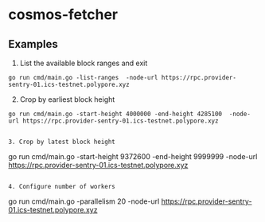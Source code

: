 # cosmos-fetcher




## Examples

1. List the available block ranges and exit
```
go run cmd/main.go -list-ranges  -node-url https://rpc.provider-sentry-01.ics-testnet.polypore.xyz
```

2. Crop by earliest block height
```
go run cmd/main.go -start-height 4000000 -end-height 4285100  -node-url https://rpc.provider-sentry-01.ics-testnet.polypore.xyz


3. Crop by latest block height
```
go run cmd/main.go -start-height 9372600 -end-height 9999999  -node-url https://rpc.provider-sentry-01.ics-testnet.polypore.xyz
```

4. Configure number of workers
```
go run cmd/main.go -parallelism 20 -node-url https://rpc.provider-sentry-01.ics-testnet.polypore.xyz
```
